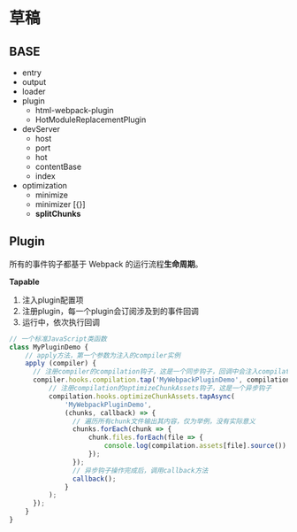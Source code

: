 # 草稿

## BASE

- entry
- output
- loader
- plugin
  - html-webpack-plugin
  - HotModuleReplacementPlugin
- devServer
  - host
  - port
  - hot
  - contentBase
  - index
- optimization
  - minimize
  - minimizer [{}]
  - **splitChunks**

## Plugin

所有的事件钩子都基于 Webpack 的运行流程**生命周期**。

**Tapable**

1. 注入plugin配置项
2. 注册plugin，每一个plugin会订阅涉及到的事件回调
3. 运行中，依次执行回调


``` js
// 一个标准JavaScript类函数
class MyPluginDemo {
    // apply方法，第一个参数为注入的compiler实例
    apply (compiler) {
      // 注册compiler的compilation钩子，这是一个同步钩子，回调中会注入compilation实例
      compiler.hooks.compilation.tap('MyWebpackPluginDemo', compilation => {
          // 注册compilation的optimizeChunkAssets钩子，这是一个异步钩子
          compilation.hooks.optimizeChunkAssets.tapAsync(
              'MyWebpackPluginDemo',
              (chunks, callback) => {
                // 遍历所有chunk文件输出其内容，仅为举例，没有实际意义
                chunks.forEach(chunk => {
                    chunk.files.forEach(file => {
                        console.log(compilation.assets[file].source())
                    });
                });
                // 异步钩子操作完成后，调用callback方法
                callback();
              }
          );
      });
    }
}
```
